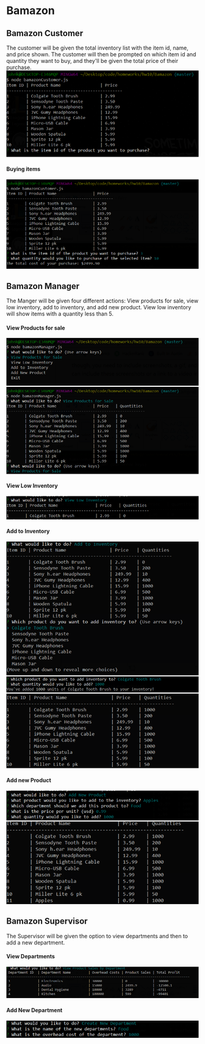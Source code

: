 # Bamazon

## Bamazon Customer
The customer will be given the total inventory list with the item id, name, and price shown. The customer will then be prompted on which item id and quantity they want to buy, and they'll be given the total price of their purchase.
![Image of initial item list](./images/customer1.png)
#### Buying items
![Image after prompts are answered](./images/customer2.png)

## Bamazon Manager
The Manger will be given four different actions: View products for sale, view low inventory, add to inventory, and add new product. View low inventory will show items with a quantity less than 5.
#### View Products for sale
![Image of total products for sale](./images/manager1.png)
![Image of total products for sale](./images/manager2.png)
#### View Low Inventory
![Image of total products for sale](./images/manager3.png)
#### Add to Inventory
![Image of total products for sale](./images/manager4.png)
![Image of total products for sale](./images/manager5.png)
![Image of total products for sale](./images/manager6.png)
#### Add new Product
![Image of total products for sale](./images/manager7.png)
![Image of total products for sale](./images/manager8.png)

## Bamazon Supervisor
The Supervisor will be given the option to view departments and then to add a new department.
#### View Departments
![Supervisor Images](./images/supervisor1.png)
#### Add New Department
![Supervisor Images](./images/supervisor2.png)
